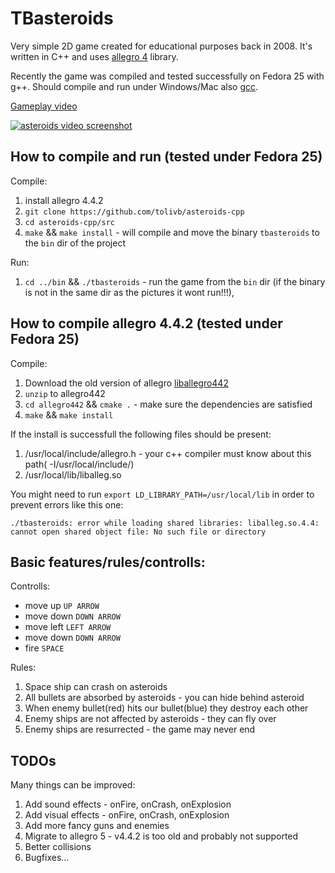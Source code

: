 TBasteroids
===========

Very simple 2D game created for educational purposes back in 2008. It's written in C++ and uses [allegro 4](http://liballeg.org/) library. 

Recently the game was compiled and tested successfully on Fedora 25 with g++. Should compile and run under Windows/Mac also [gcc](http://www.mingw.org/).


[Gameplay video](https://www.youtube.com/watch?v=KcC2fgvpMlc)

[![asteroids video screenshot](https://img.youtube.com/vi/KcC2fgvpMlc/0.jpg)](https://www.youtube.com/watch?v=KcC2fgvpMlc)


## How to compile and run (tested under Fedora 25)

Compile:

1. install allegro 4.4.2
2. `git clone https://github.com/tolivb/asteroids-cpp`
3. `cd asteroids-cpp/src`
4. `make` && `make install` - will compile and move the binary `tbasteroids` to the `bin` dir of the project

Run:

1. `cd ../bin` && `./tbasteroids` - run the game from the `bin` dir (if the binary is not in the same dir as the pictures it wont run!!!),

## How to compile allegro 4.4.2 (tested under Fedora 25)

Compile: 

1. Download the old version of allegro [liballegro442](http://download.gna.org/allegro/allegro/4.4.2/allegro-4.4.2.zip)
2. `unzip` to allegro442
3. `cd allegro442` && `cmake .` - make sure the dependencies are satisfied
4. `make` && `make install`

If the install is successfull the following files should be present:

 1. /usr/local/include/allegro.h - your c++ compiler must know about this path( -I/usr/local/include/)
 2. /usr/local/lib/liballeg.so

You might need to run `export LD_LIBRARY_PATH=/usr/local/lib` in order to prevent errors like this one:
```
./tbasteroids: error while loading shared libraries: liballeg.so.4.4: 
cannot open shared object file: No such file or directory
```

## Basic features/rules/controlls:

Controlls:
 
* move up `UP ARROW`
* move down `DOWN ARROW`
* move left `LEFT ARROW`
* move down `DOWN ARROW`
* fire `SPACE`

Rules:

1. Space ship can crash on asteroids
2. All bullets are absorbed by asteroids - you can hide behind asteroid
3. When enemy bullet(red) hits our bullet(blue) they destroy each other
4. Enemy ships are not affected by asteroids - they can fly over
5. Enemy ships are resurrected - the game may never end

## TODOs

Many things can be improved:

1. Add sound effects - onFire, onCrash, onExplosion
2. Add visual effects - onFire, onCrash, onExplosion
3. Add more fancy guns and  enemies
4. Migrate to allegro 5 - v4.4.2 is too old and probably not supported
5. Better collisions
6. Bugfixes...
